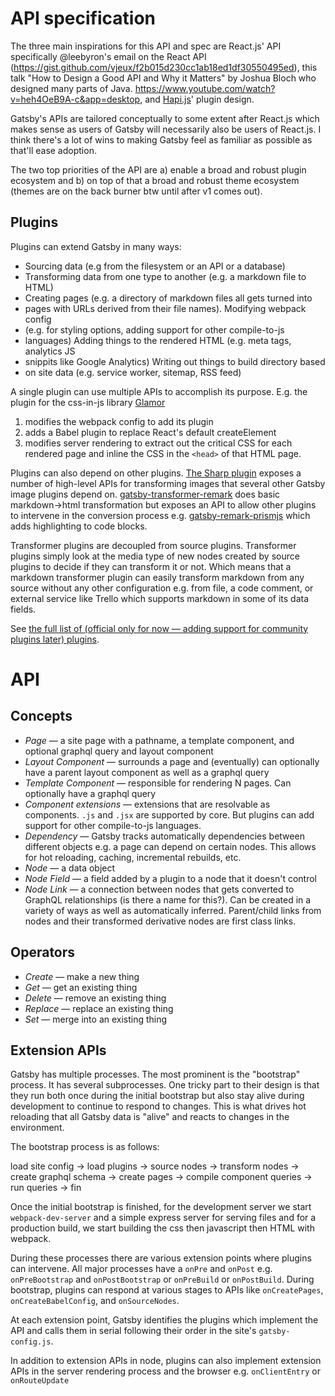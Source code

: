 # API specification

The three main inspirations for this API and spec are React.js' API
specifically @leebyron's email on the React API
(https://gist.github.com/vjeux/f2b015d230cc1ab18ed1df30550495ed), this talk
"How to Design a Good API and Why it Matters" by Joshua Bloch who designed
many parts of Java. https://www.youtube.com/watch?v=heh4OeB9A-c&app=desktop,
and [Hapi.js](https://hapijs.com/api)' plugin design.

Gatsby's APIs are tailored conceptually to some extent after React.js which
makes sense as users of Gatsby will necessarily also be users of React.js. I
think there's a lot of wins to making Gatsby feel as familiar as possible as
that'll ease adoption.

The two top priorities of the API are a) enable a broad and robust plugin
ecosystem and b) on top of that a broad and robust theme ecosystem (themes
are on the back burner btw until after v1 comes out).

## Plugins

Plugins can extend Gatsby in many ways:

* Sourcing data (e.g from the filesystem or an API or a database)
* Transforming data from one type to another (e.g. a markdown file to HTML)
* Creating pages (e.g. a directory of markdown files all gets turned into
* pages with URLs derived from their file names).  Modifying webpack config
* (e.g. for styling options, adding support for other compile-to-js
* languages) Adding things to the rendered HTML (e.g. meta tags, analytics JS
* snippits like Google Analytics) Writing out things to build directory based
* on site data (e.g. service worker, sitemap, RSS feed)

A single plugin can use multiple APIs to accomplish its purpose. E.g. the
plugin for the css-in-js library [Glamor
](/docs/packages/gatsby-plugin-glamor/)

1. modifies the webpack config to add its plugin
2. adds a Babel plugin to replace React's default createElement
3. modifies server rendering to extract
out the critical CSS for each rendered page and inline the CSS in the
`<head>` of that HTML page.

Plugins can also depend on other plugins.
[The Sharp plugin](/docs/packages/gatsby-plugin-sharp/)
exposes a number of high-level APIs for transforming images that several
other Gatsby image plugins depend on.
[gatsby-transformer-remark](/docs/packages/gatsby-transformer-remark/)
does basic markdown->html transformation but exposes an API to allow other
plugins to intervene in the conversion process e.g.
[gatsby-remark-prismjs](/docs/packages/gatsby-remark-prismjs/)
which adds highlighting to code blocks.

Transformer plugins are decoupled from source plugins. Transformer plugins
simply look at the media type of new nodes created by source plugins to
decide if they can transform it or not. Which means that a markdown
transformer plugin can easily transform markdown from any source without any
other configuration e.g. from file, a code comment, or external service like
Trello which supports markdown in some of its data fields.

See [the full list of (official only for now — adding support for community
plugins later) plugins](/docs/plugins/). 

# API

## Concepts


* *Page* — a site page with a pathname, a template component, and optional graphql query and layout component
* *Layout Component* — surrounds a page and (eventually) can optionally have a parent layout component as well as a graphql query
* *Template Component* — responsible for rendering N pages. Can optionally have a graphql query
* *Component extensions* — extensions that are resolvable as components. `.js` and `.jsx` are supported by core. But plugins can add support for other compile-to-js languages.
* *Dependency* — Gatsby tracks automatically dependencies between different objects e.g. a page can depend on certain nodes. This allows for hot reloading, caching, incremental rebuilds, etc.
* *Node* — a data object
* *Node Field* — a field added by a plugin to a node that it doesn't control
* *Node Link* — a connection between nodes that gets converted to GraphQL relationships (is there a name for this?). Can be created in a variety of ways as well as automatically inferred. Parent/child links from nodes and their transformed derivative nodes are first class links.

## Operators

* *Create* — make a new thing
* *Get* — get an existing thing
* *Delete* — remove an existing thing
* *Replace* — replace an existing thing
* *Set* — merge into an existing thing

## Extension APIs

Gatsby has multiple processes. The most prominent is the "bootstrap" process.
It has several subprocesses. One tricky part to their design is that they run
both once during the initial bootstrap but also stay alive during development
to continue to respond to changes. This is what drives hot reloading that all
Gatsby data is "alive" and reacts to changes in the environment.

The bootstrap process is as follows:

load site config -> load plugins -> source nodes -> transform nodes -> create
graphql schema -> create pages -> compile component queries -> run queries ->
fin

Once the initial bootstrap is finished, for the development server we start
`webpack-dev-server` and a simple express server for serving files and for a
production build, we start building the css then javascript then HTML with
webpack.

During these processes there are various extension points where plugins can
intervene. All major processes have a `onPre` and `onPost` e.g.
`onPreBootstrap` and `onPostBootstrap` or `onPreBuild` or `onPostBuild`.
During bootstrap, plugins can respond at various stages to APIs like
`onCreatePages`, `onCreateBabelConfig`, and `onSourceNodes`.

At each extension point, Gatsby identifies the plugins which implement the
API and calls them in serial following their order in the site's
`gatsby-config.js`.

In addition to extension APIs in node, plugins can also implement extension
APIs in the server rendering process and the browser e.g. `onClientEntry` or
`onRouteUpdate`
